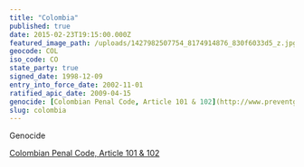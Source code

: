 ```yaml
---
title: "Colombia"
published: true
date: 2015-02-23T19:15:00.000Z
featured_image_path: /uploads/1427982507754_8174914876_830f6033d5_z.jpg
geocode: COL
iso_code: CO
state_party: true
signed_date: 1998-12-09
entry_into_force_date: 2002-11-01
ratified_apic_date: 2009-04-15
genocide: [Colombian Penal Code, Article 101 & 102](http://www.preventgenocide.org/es/derecho/codigos/colombia.htm)
slug: colombia
---
```

Genocide

[Colombian Penal Code, Article 101 & 102](http://www.preventgenocide.org/es/derecho/codigos/colombia.htm)


